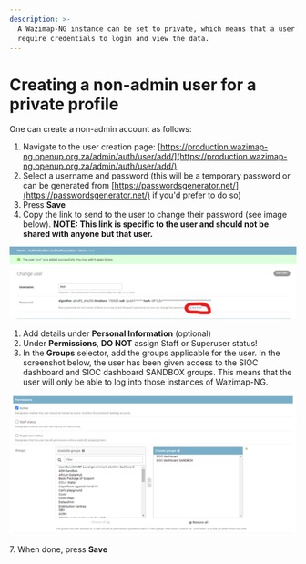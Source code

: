 ```yaml
---
description: >-
  A Wazimap-NG instance can be set to private, which means that a user will
  require credentials to login and view the data.
---
```


# Creating a non-admin user for a private profile

One can create a non-admin account as follows:

1. Navigate to the user creation page: [https://production.wazimap-ng.openup.org.za/admin/auth/user/add/](https://production.wazimap-ng.openup.org.za/admin/auth/user/add/)
2. Select a username and password (this will be a temporary password or can be generated from [https://passwordsgenerator.net/](https://passwordsgenerator.net/) if you'd prefer to do so)
3. Press **Save**
4. Copy the link to send to the user to change their password (see image below). **NOTE: This link is specific to the user and should not be shared with anyone but that user.**

![](<../.gitbook/assets/image (88).png>)

1. Add details under **Personal Information** (optional)
2. Under **Permissions**, **DO NOT** assign Staff or Superuser status!&#x20;
3. In the **Groups** selector, add the groups applicable for the user. In the screenshot below, the user has been given access to the SIOC dashboard and SIOC dashboard SANDBOX groups. This means that the user will only be able to log into those instances of Wazimap-NG.

![](<../.gitbook/assets/image (87) (1).png>)

7\. When done, press **Save**
